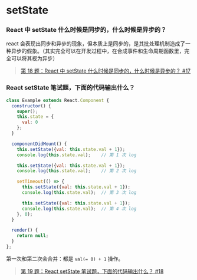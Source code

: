# setState

### React 中 setState 什么时候是同步的，什么时候是异步的？

react 会表现出同步和异步的现象，但本质上是同步的，是其批处理机制造成了一种异步的假象。（其实完全可以在开发过程中，在合成事件和生命周期函数里，完全可以将其视为异步）

> [第 18 题：React 中 setState 什么时候是同步的，什么时候是异步的？ #17](https://github.com/Advanced-Frontend/Daily-Interview-Question/issues/17)

### React setState 笔试题，下面的代码输出什么？

```jsx
class Example extends React.Component {
  constructor() {
    super();
    this.state = {
      val: 0
    };
  }

  componentDidMount() {
    this.setState({val: this.state.val + 1});
    console.log(this.state.val);    // 第 1 次 log

    this.setState({val: this.state.val + 1});
    console.log(this.state.val);    // 第 2 次 log

    setTimeout(() => {
      this.setState({val: this.state.val + 1});
      console.log(this.state.val);  // 第 3 次 log

      this.setState({val: this.state.val + 1});
      console.log(this.state.val);  // 第 4 次 log
    }, 0);
  }

  render() {
    return null;
  }
};
```

第一次和第二次会合并：都是 `val(= 0) + 1` 操作。

> [第 19 题：React setState 笔试题，下面的代码输出什么？ #18](https://github.com/Advanced-Frontend/Daily-Interview-Question/issues/18)

